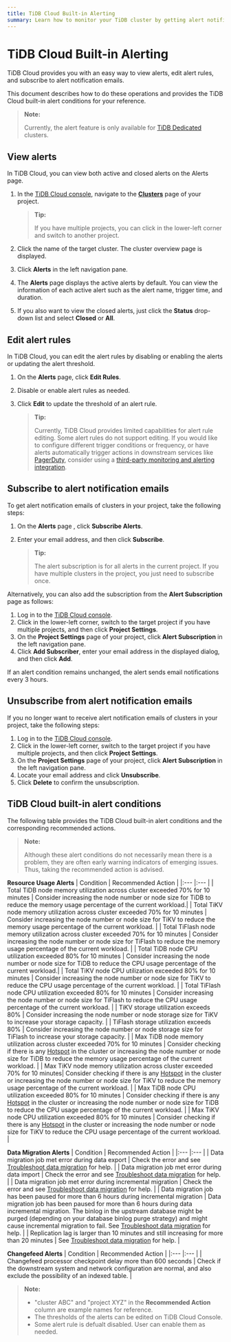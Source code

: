 ```yaml
---
title: TiDB Cloud Built-in Alerting
summary: Learn how to monitor your TiDB cluster by getting alert notification emails from TiDB Cloud.
---
```


# TiDB Cloud Built-in Alerting

TiDB Cloud provides you with an easy way to view alerts, edit alert rules, and subscribe to alert notification emails.

This document describes how to do these operations and provides the TiDB Cloud built-in alert conditions for your reference.

> **Note:**
>
> Currently, the alert feature is only available for [TiDB Dedicated](/tidb-cloud/select-cluster-tier.md#tidb-dedicated) clusters.

## View alerts

In TiDB Cloud, you can view both active and closed alerts on the Alerts page.

1. In the [TiDB Cloud console](https://tidbcloud.com/), navigate to the [**Clusters**](https://tidbcloud.com/console/clusters) page of your project.

    > **Tip:**
    >
    > If you have multiple projects, you can click <MDSvgIcon name="icon-left-projects" /> in the lower-left corner and switch to another project.

2. Click the name of the target cluster. The cluster overview page is displayed.
3. Click **Alerts** in the left navigation pane.
4. The **Alerts** page displays the active alerts by default. You can view the information of each active alert such as the alert name, trigger time, and duration.
5. If you also want to view the closed alerts, just click the **Status** drop-down list and select **Closed** or **All**.

## Edit alert rules

In TiDB Cloud, you can edit the alert rules by disabling or enabling the alerts or updating the alert threshold.

1. On the **Alerts** page, click **Edit Rules**.
2. Disable or enable alert rules as needed.
3. Click **Edit** to update the threshold of an alert rule.

    > **Tip:**
    >
    > Currently, TiDB Cloud provides limited capabilities for alert rule editing. Some alert rules do not support editing. If you would like to configure different trigger conditions or frequency, or have alerts automatically trigger actions in downstream services like [PagerDuty](https://www.pagerduty.com/docs/guides/datadog-integration-guide/), consider using a [third-party monitoring and alerting integration](/tidb-cloud/third-party-monitoring-integrations.md).

## Subscribe to alert notification emails

To get alert notification emails of clusters in your project, take the following steps:

1. On the **Alerts** page , click **Subscribe Alerts**.
2. Enter your email address, and then click **Subscribe**.

    > **Tip:**
    >
    > The alert subscription is for all alerts in the current project. If you have multiple clusters in the project, you just need to subscribe once.

Alternatively, you can also add the subscription from the **Alert Subscription** page as follows:

1. Log in to the [TiDB Cloud console](https://tidbcloud.com).
2. Click <MDSvgIcon name="icon-left-projects" /> in the lower-left corner, switch to the target project if you have multiple projects, and then click **Project Settings**.
3. On the **Project Settings** page of your project, click **Alert Subscription** in the left navigation pane.
4. Click **Add Subscriber**, enter your email address in the displayed dialog, and then click **Add**.

If an alert condition remains unchanged, the alert sends email notifications every 3 hours.

## Unsubscribe from alert notification emails

If you no longer want to receive alert notification emails of clusters in your project, take the following steps:

1. Log in to the [TiDB Cloud console](https://tidbcloud.com).
2. Click <MDSvgIcon name="icon-left-projects" /> in the lower-left corner, switch to the target project if you have multiple projects, and then click **Project Settings**.
3. On the **Project Settings** page of your project, click **Alert Subscription** in the left navigation pane.
4. Locate your email address and click **Unsubscribe**.
5. Click **Delete** to confirm the unsubscription.

## TiDB Cloud built-in alert conditions

The following table provides the TiDB Cloud built-in alert conditions and the corresponding recommended actions.

> **Note:**
>
> Although these alert conditions do not necessarily mean there is a problem, they are often early warning indicators of emerging issues. Thus, taking the recommended action is advised.

**Resource Usage Alerts**
| Condition | Recommended Action |
|:--- |:--- |
| Total TiDB node memory utilization across cluster exceeded 70% for 10 minutes | Consider increasing the node number or node size for TiDB to reduce the memory usage percentage of the current workload.|
| Total TiKV node memory utilization across cluster exceeded 70% for 10 minutes | Consider increasing the node number or node size for TiKV to reduce the memory usage percentage of the current workload. |
| Total TiFlash node memory utilization across cluster exceeded 70% for 10 minutes | Consider increasing the node number or node size for TiFlash to reduce the memory usage percentage of the current workload. |
| Total TiDB node CPU utilization exceeded 80% for 10 minutes | Consider increasing the node number or node size for TiDB to reduce the CPU usage percentage of the current workload.|
| Total TiKV node CPU utilization exceeded 80% for 10 minutes | Consider increasing the node number or node size for TiKV to reduce the CPU usage percentage of the current workload. |
| Total TiFlash node CPU utilization exceeded 80% for 10 minutes | Consider increasing the node number or node size for TiFlash to reduce the CPU usage percentage of the current workload. |
| TiKV storage utilization exceeds 80% | Consider increasing the node number or node storage size for TiKV to increase your storage capacity. |
| TiFlash storage utilization exceeds 80% | Consider increasing the node number or node storage size for TiFlash to increase your storage capacity. |
| Max TiDB node memory utilization across cluster exceeded 70% for 10 minutes | Consider checking if there is any [Hotspot](https://docs.pingcap.com/tidbcloud/tidb-cloud-sql-tuning-overview#hotspot-issues) in the cluster or increasing the node number or node size for TiDB to reduce the memory usage percentage of the current workload. |
| Max TiKV node memory utilization across cluster exceeded 70% for 10 minutes| Consider checking if there is any [Hotspot](https://docs.pingcap.com/tidbcloud/tidb-cloud-sql-tuning-overview#hotspot-issues) in the cluster or increasing the node number or node size for TiKV to reduce the memory usage percentage of the current workload. |
| Max TiDB node CPU utilization exceeded 80% for 10 minutes | Consider checking if there is any [Hotspot](https://docs.pingcap.com/tidbcloud/tidb-cloud-sql-tuning-overview#hotspot-issues) in the cluster or increasing the node number or node size for TiDB to reduce the CPU usage percentage of the current workload. |
| Max TiKV node CPU utilization exceeded 80% for 10 minutes | Consider checking if there is any [Hotspot](https://docs.pingcap.com/tidbcloud/tidb-cloud-sql-tuning-overview#hotspot-issues) in the cluster or increasing the node number or node size for TiKV to reduce the CPU usage percentage of the current workload. |

**Data Migration Alerts**
| Condition | Recommended Action |
|:--- |:--- |
| Data migration job met error during data export | Check the error and see [Troubleshoot data migration](/tidb-cloud/tidb-cloud-dm-precheck-and-troubleshooting.md#migration-errors-and-solutions) for help. |
| Data migration job met error during data import | Check the error and see [Troubleshoot data migration](/tidb-cloud/tidb-cloud-dm-precheck-and-troubleshooting.md#migration-errors-and-solutions) for help. |
| Data migration job met error during incremental migration | Check the error and see [Troubleshoot data migration](/tidb-cloud/tidb-cloud-dm-precheck-and-troubleshooting.md#migration-errors-and-solutions) for help. |
| Data migration job has been paused for more than 6 hours during incremental migration | Data migration job has been paused for more than 6 hours during data incremental migration. The binlog in the upstream database might be purged (depending on your database binlog purge strategy) and might cause incremental migration to fail. See [Troubleshoot data migration](/tidb-cloud/tidb-cloud-dm-precheck-and-troubleshooting.md#migration-errors-and-solutions) for help. |
| Replication lag is larger than 10 minutes and still increasing for more than 20 minutes | See [Troubleshoot data migration](/tidb-cloud/tidb-cloud-dm-precheck-and-troubleshooting.md#migration-errors-and-solutions) for help. |

**Changefeed Alerts**
| Condition | Recommended Action |
|:--- |:--- |
| Changefeed processor checkpoint delay more than 600 seconds | Check if the downstream system and network configuration are normal, and also exclude the possibility of an indexed table.  |

> **Note:**
>
> - "cluster ABC" and "project XYZ" in the **Recommended Action** column are example names for reference.
> - The thresholds of the alerts can be edited on TiDB Cloud Console. 
> - Some alert rule is defualt disabled. User can enable them as needed. 
